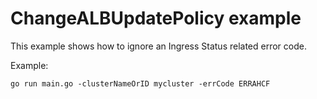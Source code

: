 # ChangeALBUpdatePolicy example

This example shows how to ignore an Ingress Status related error code.

Example: 

```
go run main.go -clusterNameOrID mycluster -errCode ERRAHCF
```